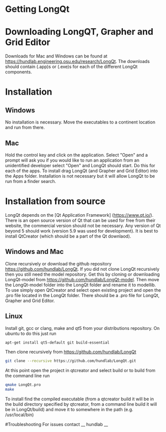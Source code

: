 # Getting LongQt
# Downloading LongQT, Grapher and Grid Editor
Downloads for Mac and Windows can be found at https://hundlab.engineering.osu.edu/research/LongQt. The downloads should contain (.app)s or (.exe)s for each of the different LongQt components.

# Installation
## Windows
No installation is necessary. Move the executables to a continent location and run from there.

## Mac
Hold the control key and click on the application. Select "Open" and a prompt will ask you if you would like to run
an application from an unidentified developer select "Open" and LongQt should start. Do this for each of the apps.
To install drag LongQt (and Grapher and Grid Editor) into the Apps folder. Installation is not necessary but it will
allow LongQt to be run from a finder search.

# Installation from source
LongQt depends on the [Qt Application Framework] (https://www.qt.io/). There is an open source version of Qt that can
be used for free from their website, the commercial version should not be necessary. Any version of Qt beyond 5 should
work (version 5.9 was used for development). It is best to install QtCreator (which should be a part of the Qt downlaod).

## Windows and Mac
Clone recursively or download the github repository https://github.com/hundlab/LongQt. If you did not clone LongQt recursively then you still need the model repository. Get this by cloning or downloading LongQt-model from https://github.com/hundlab/LongQt-model. Then move the LongQt-model folder into the LongQt folder and rename it to modellib.
To use simply open QtCreator and select open existing project and open the .pro file located in the LongQt folder.
There should be a .pro file for LongQt, Grapher and Grid Editor.

## Linux
Install git, gcc or clang, make and qt5 from your distributions repository.
On ubuntu to do this just run
```bash
apt-get install qt5-default git build-essential
```
Then clone recursively from https://github.com/hundlab/LongQt
```bash
git clone --recursive https://github.com/hundlab/LongQt.git
```
At this point open the project in qtcreator and select build or to build from the command line run
```bash
qmake LongQt.pro
make
```
To install find the compiled executable (from a qtcreator build it will be in the build directory specified by 
qtcreator, from a command line build it will be in LongQt/build) and move it to somewhere in the path 
(e.g. /usr/local/bin)

#Troubleshooting
For issues contact __ hundlab __
